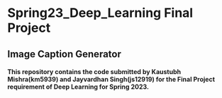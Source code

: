 # Spring23_Deep_Learning Final Project
## Image Caption Generator

#### This repository contains the code submitted by Kaustubh Mishra(km5939) and Jayvardhan Singh(js12919) for the Final Project requirement of Deep Learning for Spring 2023.
